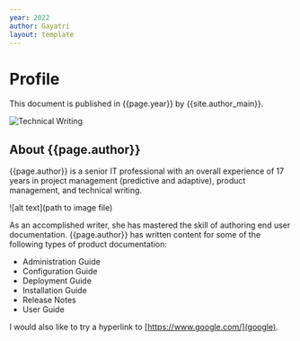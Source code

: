 ```yaml
---
year: 2022
author: Gayatri
layout: template
---
```


# Profile

This document is published in {{page.year}} by {{site.author_main}}.

![Technical Writing](https://image.shutterstock.com/image-photo/double-exposure-womans-hands-making-260nw-1517340614.jpg)

## About {{page.author}}
{{page.author}} is a senior IT professional with an overall experience of 17 years in project management (predictive and adaptive), product management, and technical writing.

![alt text](path to image file)

As an accomplished writer, she has mastered the skill of authoring end user documentation. {{page.author}} has written content for some of the following types of product documentation:

-  Administration Guide
-  Configuration Guide
-  Deployment Guide
-  Installation Guide
-  Release Notes
-  User Guide
  

I would also like to try a hyperlink to [https://www.google.com/](google).
